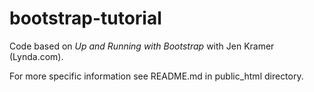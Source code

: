bootstrap-tutorial
==================

Code based on _Up and Running with Bootstrap_ with Jen Kramer (Lynda.com).

For more specific information see README.md in public_html directory.


